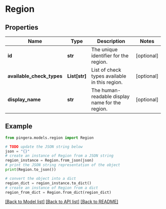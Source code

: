 # Region


## Properties

Name | Type | Description | Notes
------------ | ------------- | ------------- | -------------
**id** | **str** | The unique identifier for the region. | [optional] 
**available_check_types** | **List[str]** | List of check types available in this region. | [optional] 
**display_name** | **str** | The human-readable display name for the region. | [optional] 

## Example

```python
from pingera.models.region import Region

# TODO update the JSON string below
json = "{}"
# create an instance of Region from a JSON string
region_instance = Region.from_json(json)
# print the JSON string representation of the object
print(Region.to_json())

# convert the object into a dict
region_dict = region_instance.to_dict()
# create an instance of Region from a dict
region_from_dict = Region.from_dict(region_dict)
```
[[Back to Model list]](../README.md#documentation-for-models) [[Back to API list]](../README.md#documentation-for-api-endpoints) [[Back to README]](../README.md)


